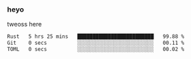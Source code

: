 ### heyo
tweoss here

<!--START_SECTION:waka-->

```txt
Rust   5 hrs 25 mins   █████████████████████████   99.88 %
Git    0 secs          ░░░░░░░░░░░░░░░░░░░░░░░░░   00.11 %
TOML   0 secs          ░░░░░░░░░░░░░░░░░░░░░░░░░   00.02 %
```

<!--END_SECTION:waka-->

<!--
**Tweoss/tweoss** is a ✨ _special_ ✨ repository because its `README.md` (this file) appears on your GitHub profile.

Here are some ideas to get you started:

- 🔭 I’m currently working on ...
- 🌱 I’m currently learning ...
- 👯 I’m looking to collaborate on ...
- 🤔 I’m looking for help with ...
- 💬 Ask me about ...
- 📫 How to reach me: ...
- 😄 Pronouns: ...
- ⚡ Fun fact: ...
-->
